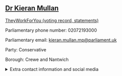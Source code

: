 ## <a href="https://members.parliament.uk/member/4860/contact">Dr Kieran Mullan</a>

<a href="https://www.theyworkforyou.com/mp/25883/kieran_mullan/crewe_and_nantwich">TheyWorkForYou (voting record, statements)</a> 

Parliamentary phone number: 02072193000 

Parliamentary email: kieran.mullan.mp@parliament.uk 

Party: Conservative 

Borough: Crewe and Nantwich 

<details><summary>Extra contact information and social media</summary> 
<li>Website:</li>
<li>Twitter:</li>
<li>Constituency office phone number:</li>
<li>Constituency office email:</li>
<li>Facebook:</li>
<li>Instagram:</li>
<li>Youtube:</li>
<li>Linkedin:</li>
<li>Government department phone number:</li>
<li>Government department email:</li>
<li>Threads:</li>
<li>Party office phone number:</li>
<li>Party office email:</li>
<li>Tiktok:</li>
</details>